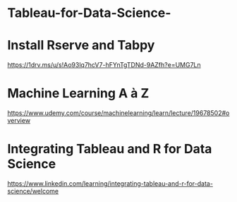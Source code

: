 # Tableau-for-Data-Science-


# Install Rserve and Tabpy 
https://1drv.ms/u/s!Ao93lq7hcV7-hFYnTgTDNd-9AZfh?e=UMG7Ln

# Machine Learning A à Z 
https://www.udemy.com/course/machinelearning/learn/lecture/19678502#overview

# Integrating Tableau and R for Data Science
https://www.linkedin.com/learning/integrating-tableau-and-r-for-data-science/welcome


